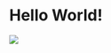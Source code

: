 # Hello World!

![](https://visitor-badge-reloaded.herokuapp.com/badge?page_id=brunoleone&color=55acb7&style=for-the-badge&logo=Github)

